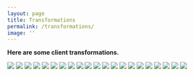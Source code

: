 ```yaml
---
layout: page
title: Transformations
permalink: /transformations/
image: ''
---
```


**Here are some client transformations.**

<div class="gallery-box">
  <div class="gallery">
    <img src="/images/02.jpg">
    <img src="/images/03-1.jpg">
    <img src="/images/03-2.jpg">
    <img src="/images/03.jpg">
    <img src="/images/04-1.jpg">
    <img src="/images/04-2.jpg">
    <img src="/images/04-3.jpg">
    <img src="/images/04.jpg">
    <img src="/images/05-1.jpg">
    <img src="/images/05-2.jpg">
    <img src="/images/05-3.jpg">
    <img src="/images/05.jpg">
    <img src="/images/06-1.jpg">
    <img src="/images/06-2.jpg">
    <img src="/images/06-3.jpg">
    <img src="/images/06.jpg">
    <img src="/images/07-1.jpg">
    <img src="/images/07-2.jpg">
    <img src="/images/07-3.jpg">
    <img src="/images/07.jpg">
    <img src="/images/08-1.jpg">
  </div>
</div>
